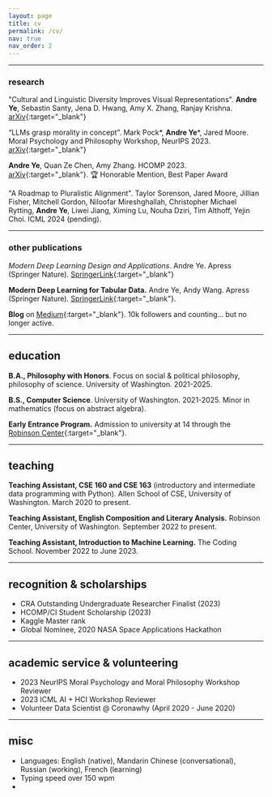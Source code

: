 ```yaml
---
layout: page
title: cv
permalink: /cv/
nav: true
nav_order: 2
---
```


---

### research

"Cultural and Linguistic Diversity Improves Visual Representations". 
**Andre Ye**, Sebastin Santy, Jena D. Hwang, Amy X. Zhang, Ranjay Krishna.
[arXiv](https://arxiv.org/abs/2310.14356){:target="_blank"}

“LLMs grasp morality in concept”. 
Mark Pock*, **Andre Ye***, Jared Moore.
Moral Psychology and Philosophy Workshop, NeurIPS 2023.
[arXiv](https://arxiv.org/abs/2310.14356){:target="_blank"}

**Andre Ye**, Quan Ze Chen, Amy Zhang.
HCOMP 2023.
[arXiv](https://arxiv.org/abs/2308.07528){:target="_blank"}.
🏆 Honorable Mention, Best Paper Award

"A Roadmap to Pluralistic Alignment".
Taylor Sorenson, Jared Moore, Jillian Fisher, Mitchell Gordon, Niloofar Mireshghallah, Christopher Michael Rytting, **Andre Ye**, Liwei Jiang, Ximing Lu, Nouha Dziri, Tim Althoff, Yejin Choi.
ICML 2024 (pending).

---

### other publications

*Modern Deep Learning Design and Applications*.
Andre Ye.
Apress (Springer Nature).
[SpringerLink](https://link.springer.com/book/10.1007/978-1-4842-7413-2){:target="_blank"}

**Modern Deep Learning for Tabular Data.**
Andre Ye, Andy Wang.
Apress (Springer Nature).
[SpringerLink](https://link.springer.com/book/10.1007/978-1-4842-8692-0){:target="_blank"}.

**Blog** on [Medium](https://andre-ye.medium.com/){:target="_blank"}.
10k followers and counting... but no longer active.

---

## education

**B.A., Philosophy with Honors**.
Focus on social & political philosophy, philosophy of science.
University of Washington. 2021-2025.

**B.S., Computer Science**.
University of Washington. 2021-2025.
Minor in mathematics (focus on abstract algebra).

**Early Entrance Program.**
Admission to university at 14 through the [Robinson Center](https://robinsoncenter.uw.edu/){:target="_blank"}.

---

## teaching

**Teaching Assistant, CSE 160 and CSE 163** (introductory and intermediate data programming with Python).
Allen School of CSE, University of Washington.
March 2020 to present.

**Teaching Assistant, English Composition and Literary Analysis.**
Robinson Center, University of Washington.
September 2022 to present.

**Teaching Assistant, Introduction to Machine Learning.**
The Coding School.
November 2022 to June 2023.

---

## recognition & scholarships
- CRA Outstanding Undergraduate Researcher Finalist (2023)
- HCOMP/CI Student Scholarship (2023)
- Kaggle Master rank
- Global Nominee, 2020 NASA Space Applications Hackathon

---

## academic service & volunteering
- 2023 NeurIPS Moral Psychology and Moral Philosophy Workshop Reviewer
- 2023 ICML AI + HCI Workshop Reviewer
- Volunteer Data Scientist @ Coronawhy (April 2020 - June 2020)

---

## misc
- Languages: English (native), Mandarin Chinese (conversational), Russian (working), French (learning)
- Typing speed over 150 wpm
- 


<!-- ---
layout: cv
permalink: /cv/
title: cv
nav: true
nav_order: 2
cv_pdf: Ye_Resume_Officially.pdf
--- -->